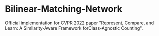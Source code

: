 # Bilinear-Matching-Network
Official implementation for CVPR 2022 paper "Represent, Compare, and Learn: A Similarity-Aware Framework forClass-Agnostic Counting".
